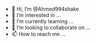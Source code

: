 - 👋 Hi, I’m @Ahmed994shake
- 👀 I’m interested in ...
- 🌱 I’m currently learning ...
- 💞️ I’m looking to collaborate on ...
- 📫 How to reach me ...

<!---
Ahmed994shake/Ahmed994shake is a ✨ special ✨ repository because its `README.md` (this file) appears on your GitHub profile.
You can click the Preview link to take a look at your changes.
--->
